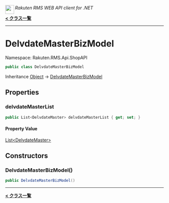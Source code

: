 <img align="left" style="height: 2em;" src="https://webservice.rakuten.co.jp/favicon.ico"><em>Rakuten RMS WEB API client for .NET</em>

[**< クラス一覧**](./)
- - -

# DelvdateMasterBizModel

Namespace: Rakuten.RMS.Api.ShopAPI

```csharp
public class DelvdateMasterBizModel
```

Inheritance [Object](https://docs.microsoft.com/en-us/dotnet/api/system.object) → [DelvdateMasterBizModel](./rakuten.rms.api.shopapi.delvdatemasterbizmodel)

## Properties

### <a id="properties-delvdatemasterlist"/>**delvdateMasterList**

```csharp
public List<DelvdateMaster> delvdateMasterList { get; set; }
```

#### Property Value

[List&lt;DelvdateMaster&gt;](https://docs.microsoft.com/en-us/dotnet/api/system.collections.generic.list-1)<br>

## Constructors

### <a id="constructors-.ctor"/>**DelvdateMasterBizModel()**

```csharp
public DelvdateMasterBizModel()
```


- - -
[**< クラス一覧**](./)
